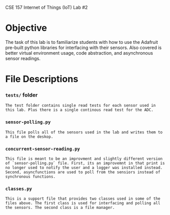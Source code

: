 CSE 157 Internet of Things (IoT) Lab #2
# Objective
The task of this lab is to familiarize students with how to use the 
Adafruit pre-built python libraries for interfacing with their sensors. 
Also covered is better virtual environment usage, code abstraction, and 
asynchronous sensor readings. 

# File Descriptions
### `tests/` folder 
    The test folder contains single read tests for each sensor used in this lab. Plus there is a single continous read test for the ADC. 

### `sensor-polling.py` 
    This file polls all of the sensors used in the lab and writes them to a file on the deskop.

### `concurrent-sensor-reading.py`
    This file is meant to be an improvment and slightly different version of `sensor-polling.py` file. First, its an improvemnt in that print is no longer used to notify the user and a logger was installed instead. Second, asyncfunctions are used to poll from the sensiors instead of synchronous functions.

### `classes.py`
    This is a support file that provides two classes used in some of the files above. The first class is used for interfacing and polling all the sensors. The second class is a file manager.